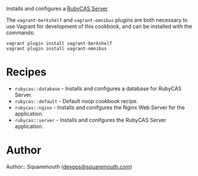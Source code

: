 Installs and configures a [RubyCAS Server](https://github.com/rubycas/rubycas-server)

The `vagrant-berkshelf` and `vagrant-omnibus` plugins are both necessary to use Vagrant for development of this cookbook, and can be installed with the commands:

    vagrant plugin install vagrant-berkshelf
    vagrant plugin install vagrant-omnibus

# Recipes

* `rubycas::database` - Installs and configures a database for RubyCAS Server. 
* `rubycas::default`  - Default noop cookbook recipe. 
* `rubycas::nginx`    - Installs and conifgures the Nginx Web Server for the application. 
* `rubycas::server`   - Installs and conifgures the RubyCAS Server application. 

# Author

Author:: Squaremouth (<devops@squaremouth.com>)
